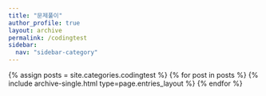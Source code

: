 ```yaml
---
title: "문제풀이"
author_profile: true
layout: archive
permalink: /codingtest
sidebar:
  nav: "sidebar-category"
---
```



{% assign posts = site.categories.codingtest %}
{% for post in posts %} {% include archive-single.html type=page.entries_layout %} {% endfor %}